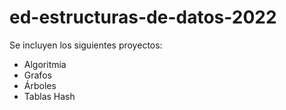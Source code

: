 # ed-estructuras-de-datos-2022
Se incluyen los siguientes proyectos:
- Algoritmia
- Grafos
- Árboles
- Tablas Hash
